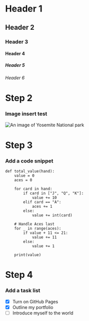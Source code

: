 # Header 1
## Header 2
### Header 3
#### Header 4
##### Header 5
###### Header 6

# Step 2
### Image insert test

![An image of Yosemite National park](https://madera.objects.liquidweb.services/photos/20371-yosemite-may-yosemite-falls-waterfalls-cooks-meadow-spring-2023-1200x800.jpg)

# Step 3
### Add a code snippet

```{python}
def total_value(hand):
    value = 0
    aces = 0
    
    for card in hand:
        if card in ["J", "Q", "K"]:
            value += 10
        elif card == "A":
            aces += 1
        else:
            value += int(card)
    
    # Handle Aces last
    for _ in range(aces):
        if value + 11 <= 21:
            value += 11
        else:
            value += 1

    print(value)
```

# Step 4
### Add a task list

- [x] Turn on GitHub Pages
- [x] Outline my portfolio
- [ ] Introduce myself to the world
